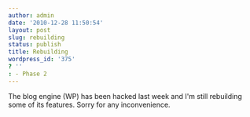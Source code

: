 ```yaml
---
author: admin
date: '2010-12-28 11:50:54'
layout: post
slug: rebuilding
status: publish
title: Rebuilding
wordpress_id: '375'
? ''
: - Phase 2
---
```


The blog engine (WP) has been hacked last week and I'm still rebuilding
some of its features. Sorry for any inconvenience.
